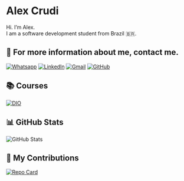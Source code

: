 
# Alex Crudi

Hi. I’m Alex. <br>
I am a software development student from Brazil 🇧🇷.

## 🪪 For more information about me, contact me.
[![Whatsapp](https://img.shields.io/badge/WhatsApp-25D366?style=for-the-badge&logo=whatsapp&logoColor=white)](https://wa.me/5515991276070)  [![LinkedIn](https://img.shields.io/badge/LinkedIn-white?style=for-the-badge&logo=linkedin&logoColor=0E76A8)](https://www.linkedin.com/in/alexcrudi) 
[![Gmail](https://img.shields.io/badge/Gmail-black?style=for-the-badge&logo=Gmail)](mailto:alexcrudi@gmail.com) [![GitHub](https://img.shields.io/badge/GitHub-gray?style=for-the-badge&logo=GitHub)](https://github.com/alexcrudi)

## 📚 Courses
[![DIO](https://img.shields.io/badge/DIO-black?style=for-the-badge&logo=dio)](https://www.dio.me/users/alexcrudi_62347)

## 📊 GitHub Stats
![GitHub Stats](https://github-readme-stats.vercel.app/api?username=alexcrudi&theme=transparent&bg_color=000&border_color=008000&show_icons=true&icon_color=008000&title_color=008000&hide_title=true&text_color=FFF)<br>
<!--- (![Top Langs](https://github-readme-stats.vercel.app/api/top-langs/?username=alexcrudi&&theme=transparent&bg_color=000&border_color=008000&show_icons=true&icon_color=008000&title_color=008000&hide_title=true&text_color=FFF&hide=javascript,html))
-->

## 🚀 My Contributions
[![Repo Card](https://github-readme-stats.vercel.app/api/pin/?username=alexcrudi&repo=dio-lab-open-source&bg_color=000&border_color=008000&show_icons=true&icon_color=008000&title_color=008000&text_color=FFF)](https://github.com/alexcrudi/dio-lab-open-source)


<!--
**alexcrudi/alexcrudi** is a ✨ _special_ ✨ repository because its `README.md` (this file) appears on your GitHub profile.

Here are some ideas to get you started:

- 🔭 I’m currently working on ...
- 🌱 I’m currently learning ...
- 👯 I’m looking to collaborate on ...
- 🤔 I’m looking for help with ...
- 💬 Ask me about ...
- 📫 How to reach me: ...
- 😄 Pronouns: ...
- ⚡ Fun fact: ...
-->
